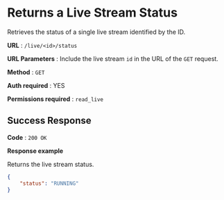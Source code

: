 # Returns a Live Stream Status

Retrieves the status of a single live stream identified by the ID.

**URL** : `/live/<id>/status`

**URL Parameters** : Include the live stream `id` in the URL of the `GET` request.

**Method** : `GET`

**Auth required** : YES

**Permissions required** : `read_live`


## Success Response

**Code** : `200 OK`

**Response example**

Returns the live stream status.

```json
{
    "status": "RUNNING"
}
```
